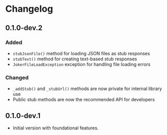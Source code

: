 # Changelog

## 0.1.0-dev.2

### Added

- `stubJsonFile()` method for loading JSON files as stub responses
- `stubText()` method for creating text-based stub responses
- `JokerFileLoadException` exception for handling file loading errors

### Changed

- `_addStub()` and `_stubUrl()` methods are now private for internal library use
- Public stub methods are now the recommended API for developers

## 0.1.0-dev.1

- Initial version with foundational features.
